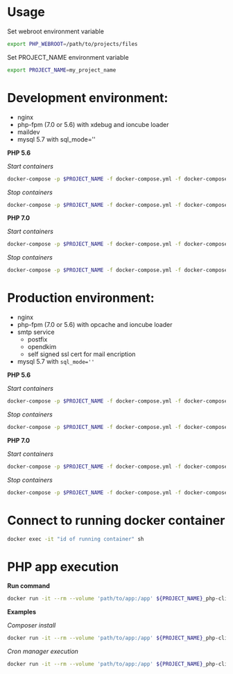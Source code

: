 # Usage

Set webroot environment variable
```sh
export PHP_WEBROOT=/path/to/projects/files
```

Set PROJECT_NAME environment variable
```sh
export PROJECT_NAME=my_project_name
```

# Development environment:
- nginx
- php-fpm (7.0 or 5.6) with xdebug and ioncube loader
- maildev
- mysql 5.7 with sql_mode=''

__PHP 5.6__

*Start containers*
```sh
docker-compose -p $PROJECT_NAME -f docker-compose.yml -f docker-compose.mail.development.yml -f docker-compose.php5.6.development.yml up -d
```
*Stop containers*
```sh
docker-compose -p $PROJECT_NAME -f docker-compose.yml -f docker-compose.mail.development.yml -f docker-compose.php5.6.development.yml down
```

__PHP 7.0__

*Start containers*
```sh
docker-compose -p $PROJECT_NAME -f docker-compose.yml -f docker-compose.mail.development.yml -f docker-compose.php7.0.development.yml up -d
```
*Stop containers*
```sh
docker-compose -p $PROJECT_NAME -f docker-compose.yml -f docker-compose.mail.development.yml -f docker-compose.php7.0.development.yml down
```

# Production environment:
- nginx
- php-fpm (7.0 or 5.6) with opcache and ioncube loader
- smtp service
    - postfix
    - opendkim
    - self signed ssl cert for mail encription
- mysql 5.7 with ```sql_mode=''```

__PHP 5.6__

*Start containers*
```sh
docker-compose -p $PROJECT_NAME -f docker-compose.yml -f docker-compose.mail.production.yml -f docker-compose.php5.6.production.yml up -d
```
*Stop containers*
```sh
docker-compose -p $PROJECT_NAME -f docker-compose.yml -f docker-compose.mail.production.yml -f docker-compose.php5.6.production.yml down
```

__PHP 7.0__

*Start containers*
```sh
docker-compose -p $PROJECT_NAME -f docker-compose.yml -f docker-compose.mail.production.yml -f docker-compose.php7.0.production.yml up -d
```
*Stop containers*
```sh
docker-compose -p $PROJECT_NAME -f docker-compose.yml -f docker-compose.mail.production.yml -f docker-compose.php7.0.production.yml down
```

# Connect to running docker container
```sh
docker exec -it "id of running container" sh
```

# PHP app execution

__Run command__

```sh
docker run -it --rm --volume 'path/to/app:/app' ${PROJECT_NAME}_php-cli /bin/sh -c "cd app && php ./my-app.php"
```

__Examples__

*Composer install*

```sh
docker run -it --rm --volume 'path/to/app:/app' ${PROJECT_NAME}_php-cli /bin/sh -c "cd /app && composer install"
```

*Cron manager execution*

```sh
docker run -it --rm --volume 'path/to/app:/app' ${PROJECT_NAME}_php-cli /bin/sh -c "cd /app && php -q public_html/index.php bff=cron-manager"
```